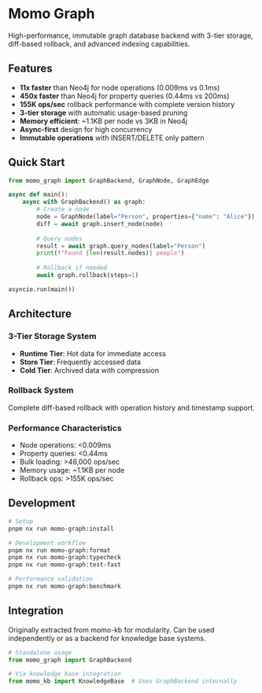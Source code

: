 # Momo Graph

High-performance, immutable graph database backend with 3-tier storage, diff-based rollback, and advanced indexing capabilities.

## Features

- **11x faster** than Neo4j for node operations (0.009ms vs 0.1ms)
- **450x faster** than Neo4j for property queries (0.44ms vs 200ms) 
- **155K ops/sec** rollback performance with complete version history
- **3-tier storage** with automatic usage-based pruning
- **Memory efficient**: ~1.1KB per node vs 3KB in Neo4j
- **Async-first** design for high concurrency
- **Immutable operations** with INSERT/DELETE only pattern

## Quick Start

```python
from momo_graph import GraphBackend, GraphNode, GraphEdge

async def main():
    async with GraphBackend() as graph:
        # Create a node
        node = GraphNode(label="Person", properties={"name": "Alice"})
        diff = await graph.insert_node(node)
        
        # Query nodes
        result = await graph.query_nodes(label="Person")
        print(f"Found {len(result.nodes)} people")
        
        # Rollback if needed
        await graph.rollback(steps=1)

asyncio.run(main())
```

## Architecture

### 3-Tier Storage System
- **Runtime Tier**: Hot data for immediate access
- **Store Tier**: Frequently accessed data  
- **Cold Tier**: Archived data with compression

### Rollback System
Complete diff-based rollback with operation history and timestamp support.

### Performance Characteristics
- Node operations: <0.009ms
- Property queries: <0.44ms  
- Bulk loading: >46,000 ops/sec
- Memory usage: ~1.1KB per node
- Rollback ops: >155K ops/sec

## Development

```bash
# Setup
pnpm nx run momo-graph:install

# Development workflow
pnpm nx run momo-graph:format
pnpm nx run momo-graph:typecheck  
pnpm nx run momo-graph:test-fast

# Performance validation
pnpm nx run momo-graph:benchmark
```

## Integration

Originally extracted from momo-kb for modularity. Can be used independently or as a backend for knowledge base systems.

```python
# Standalone usage
from momo_graph import GraphBackend

# Via knowledge base integration  
from momo_kb import KnowledgeBase  # Uses GraphBackend internally
```
